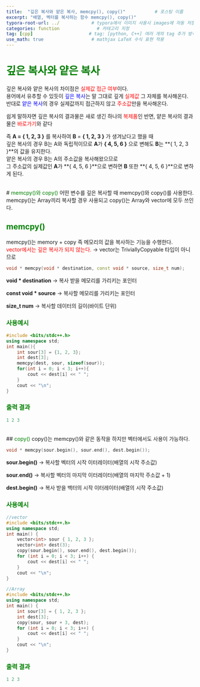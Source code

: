 ```yaml
---
title:  "깊은 복사와 얕은 복사, memcpy(), copy()"           # 포스팅 이름
excerpt: "배열, 벡터를 복사하는 함수 memcpy(), copy()"
typora-root-url: ../            # typora에서 이미지 사용시 images에 자동 저장
categories: function              # 카테고리 지정
tag: [cpp]                     # tag: [python, C++] 여러 개의 tag 추가 방식
use_math: true                  # mathjax LaTeX 수식 표현 적용
---
```


# <span style = 'color: #008000'>깊은 복사와 얕은 복사</span>

깊은 복사와 얕은 복사의 차이점은 <span style = 'color: red'>실제값 접근 여부</span>이다.  
용어에서 유추할 수 있듯이 <span style = 'color: #0000ff'>깊은 복사</span>는 말 그대로 깊게 <span style = 'color: red'>실제값</span> 그 자체를 복사해온다.  
반대로 <span style = 'color: #0000ff'>얕은 복사</span>의 경우 실제값까지 접근하지 않고 <span style = 'color: red'>주소값</span>만을 복사해온다.

쉽게 말하자면 깊은 복사의 결과물은 새로 생긴 하나의 <span style = 'color: red'>복제품</span>인 반면, 얕은 복사의 결과물은 <span style = 'color: red'>바로가기</span>와 같다

즉 **A = { 1, 2, 3 }** 를 복사하여 **B** = **{ 1, 2, 3 }** 가 생겨났다고 했을 때  
깊은 복사의 경우 B는 A와 독립적이므로 **A**가 **{ 4, 5, 6 }** 으로 변해도 **B**는 **{ 1, 2, 3 }**의 값을 유지한다.  
얕은 복사의 경우 B는 A의 주소값을 복사해왔으므로  
그 주소값의 실제값인 **A**가 **{ 4, 5, 6 }**으로 변하면 **B** 또한 **{ 4, 5, 6 }**으로 변하게 된다.

<br/>
# <span style = 'color: #008000'>memcpy()와 copy()</span>
어떤 변수를 깊은 복사할 때 memcpy()와 copy()를 사용한다.  
memcpy()는 Array끼리 복사할 경우 사용되고 copy()는 Array와 vector에 모두 쓰인다.

## <span style = 'color: #008000'>memcpy()</span>
memcpy()는 memory + copy 즉 메모리의 값을 복사하는 기능을 수행한다.  
<span style = 'color: red'>vector에서는 깊은 복사가 되지 않는다.</span> → vector는 TriviallyCopyable 타입이 아니므로
```c++
void * memcpy(void * destination, const void * source, size_t num);
```
**void * destination** → 복사 받을 메모리를 가리키는 포인터

**const void * source** → 복사할 메모리를 가리키는 포인터

**size_t num** → 복사할 데이터의 길이(바이트 단위)

### <span style = 'color: #008000'>사용예시</span>
```c++
#include <bits/stdc++.h>
using namespace std;
int main(){
    int sour[3] = {1, 2, 3};
    int dest[3];
    memcpy(dest, sour, sizeof(sour));
    for(int i = 0; i < 3; i++){
        cout << dest[i] << " ";
    }
    cout << "\n";
}
```

### <span style = 'color: #008000'>출력 결과</span>
```c++
1 2 3
```
<br/>
## <span style = 'color: #008000'>copy()</span>
copy()는 memcpy()와 같은 동작을 하지만 벡터에서도 사용이 가능하다.

```c++
void * memcpy(sour.begin(), sour.end(), dest.begin());
```
**sour.begin()** → 복사할 벡터의 시작 이터레이터(배열의 시작 주소값)

**sour.end()** → 복사할 벡터의 마지막 이터레이터(배열의 마지막 주소값 + 1)

**dest.begin()** → 복사 받을 백터의 시작 이터레이터(배열의 시작 주소값)

### <span style = 'color: #008000'>사용예시</span>
```c++
//vector
#include <bits/stdc++.h>
using namespace std;
int main() {
    vector<int> sour { 1, 2, 3 };
    vector<int> dest(3);
    copy(sour.begin(), sour.end(), dest.begin());
    for (int i = 0; i < 3; i++) {
        cout << dest[i] << " ";
    }
    cout << "\n";
}

//Array
#include <bits/stdc++.h>
using namespace std;
int main() {
    int sour[3] = { 1, 2, 3 };
    int dest[3];
    copy(sour, sour + 3, dest);
    for (int i = 0; i < 3; i++) {
        cout << dest[i] << " ";
    }
    cout << "\n";
}
```

### <span style = 'color: #008000'>출력 결과</span>
```c++
1 2 3
```
